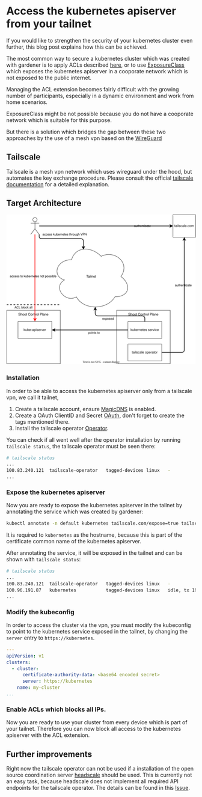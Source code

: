 # Access the kubernetes apiserver from your tailnet

If you would like to strengthen the security of your kubernetes cluster even further, this blog post explains how this can be achieved.

The most common way to secure a kubernetes cluster which was created with gardener is to apply ACLs described [here](https://github.com/stackitcloud/gardener-extension-acl),
or to use [ExposureClass](https://gardener.cloud/docs/gardener/exposureclasses/) which exposes the kubernetes apiserver in a cooporate network which is not exposed to the public internet.

Managing the ACL extension becomes fairly difficult with the growing number of participants, especially in a dynamic environment and work from home scenarios.

ExposureClass might be not possible because you do not have a cooporate network which is suitable for this purpose.

But there is a solution which bridges the gap between these two approaches by the use of a mesh vpn based on the [WireGuard](https://www.wireguard.com/)

## Tailscale

Tailscale is a mesh vpn network which uses wireguard under the hood, but automates the key exchange procedure.
Please consult the official [tailscale documentation](https://tailscale.com/kb/1151/what-is-tailscale) for a detailed explanation.

## Target Architecture

![architecture](architecture.drawio.svg)

### Installation

In order to be able to access the kubernetes apiserver only from a tailscale vpn, we call it tailnet,

1. Create a tailscale account, ensure [MagicDNS](https://tailscale.com/kb/1081/magicdns?q=magic) is enabled.
2. Create a OAuth ClientID and Secret [OAuth](https://tailscale.com/kb/1236/kubernetes-operator#prerequisites), don't forget to create the tags mentioned there.
3. Install the tailscale operator [Operator](https://tailscale.com/kb/1236/kubernetes-operator#installation).

You can check if all went well after the operator installation by running `tailscale status`, the tailscale operator must be seen there:

```bash
# tailscale status
...
100.83.240.121  tailscale-operator   tagged-devices linux   -
...
```

### Expose the kubernetes apiserver

Now you are ready to expose the kubernetes apiserver in the tailnet by annotating the service which was created by gardener:

```bash
kubectl annotate -n default kubernetes tailscale.com/expose=true tailscale.com/hostname=kubernetes
```

It is required to `kubernetes` as the hostname, because this is part of the certificate common name of the kubernetes apiserver.

After annotating the service, it will be exposed in the tailnet and can be shown with `tailscale status`:

```bash
# tailscale status
...
100.83.240.121  tailscale-operator   tagged-devices linux   -
100.96.191.87   kubernetes           tagged-devices linux   idle, tx 19548 rx 71656
...
```

### Modify the kubeconfig

In order to access the cluster via the vpn, you must modify the kubeconfig to point to the kubernetes service exposed in the tailnet, by changing the `server` entry to `https://kubernetes`.

```yaml
---
apiVersion: v1
clusters:
  - cluster:
      certificate-authority-data: <base64 encoded secret>
      server: https://kubernetes
    name: my-cluster
...
```

### Enable ACLs which blocks all IPs.

Now you are ready to use your cluster from every device which is part of your tailnet. Therefore you can now block all access to the kubernetes apiserver with the ACL extension.

## Further improvements

Right now the tailscale operator can not be used if a installation of the open source coordination server [headscale](https://github.com/juanfont/headscale) should be used.
This is currently not an easy task, because headscale does not implement all required API endpoints for the tailscale operator. The details can be found in this [Issue](https://github.com/juanfont/headscale/issues/1202).
